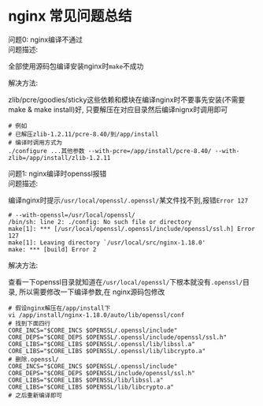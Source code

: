 # nginx 常见问题总结

问题0: nginx编译不通过  
问题描述:

全部使用源码包编译安装nginx时`make`不成功

解决方法:

zlib/pcre/goodies/sticky这些依赖和模块在编译nginx时不要事先安装(不需要 make & make install)好, 只要解压在对应目录然后编译nignx时调用即可

```shell
# 例如
# 已解压zlib-1.2.11/pcre-8.40/到/app/install
# 编译时调用方式为
./configure ...其他参数 --with-pcre=/app/install/pcre-8.40/ --with-zlib=/app/install/zlib-1.2.11
```

问题1: nginx编译时openssl报错  
问题描述:

编译nginx时提示`/usr/local/openssl/.openssl/`某文件找不到,报错`Error 127`

```shell
# --with-openssl=/usr/local/openssl/
/bin/sh: line 2: ./config: No such file or directory
make[1]: *** [/usr/local/openssl/.openssl/include/openssl/ssl.h] Error 127
make[1]: Leaving directory `/usr/local/src/nginx-1.18.0'
make: *** [build] Error 2
```

解决方法:

查看一下openssl目录就知道在`/usr/local/openssl/`下根本就没有`.openssl/`目录, 所以需要修改一下编译参数,在
nginx源码包修改

```shell
# 假设nginx解压在/app/install下
vi /app/install/nginx-1.18.0/auto/lib/openssl/conf
# 找到下面四行
CORE_INCS="$CORE_INCS $OPENSSL/.openssl/include"
CORE_DEPS="$CORE_DEPS $OPENSSL/.openssl/include/openssl/ssl.h"
CORE_LIBS="$CORE_LIBS $OPENSSL/.openssl/lib/libssl.a"
CORE_LIBS="$CORE_LIBS $OPENSSL/.openssl/lib/libcrypto.a"
# 删除.openssl/
CORE_INCS="$CORE_INCS $OPENSSL/.openssl/include"
CORE_DEPS="$CORE_DEPS $OPENSSL/include/openssl/ssl.h"
CORE_LIBS="$CORE_LIBS $OPENSSL/lib/libssl.a"
CORE_LIBS="$CORE_LIBS $OPENSSL/lib/libcrypto.a"
# 之后重新编译即可
```
